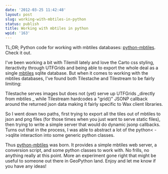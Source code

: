 ```yaml
---
date: '2012-03-25 11:42:48'
layout: post
slug: working-with-mbtiles-in-python
status: publish
title: Working with mbtiles in python
wpid: '163'
---
```


TL;DR; Python code for working with mbtiles databases: [python-mbtiles](https://github.com/perrygeo/python-mbtiles). Check it out. 

I've been working a bit with Tilemill lately and love the Carto css styling, iteractivity through UTFGrids and being able to export the whole deal as a single [mbtiles](http://mapbox.com/mbtiles-spec/) sqlite database. But when it comes to working with the mbtiles databases, I've found both Tilestache and Tilestream to be fairly limiting:

Tilestache serves images but does not (yet) serve up UTFGrids _directly from mbtiles _ while Tilestream hardcodes a "grid()" JSONP callback around the returned json data making it fairly specific to Wax client libraries.

So I went down two paths, first trying to export all the tiles out of mbtiles to json and png files (for those times when you just want to serve static files), then trying to write a simple server that would do dynamic jsonp callbacks. Turns out that in the process, I was able to abstract a lot of the python< ->sqlite interaction into some generic python classes.

Thus [python-mbtiles](https://github.com/perrygeo/python-mbtiles) was born. It provides a simple mbtiles web server, a conversion script, and some python classes to work with. No frills, no anything really at this point. More an experiment gone right that might be useful to someone out there in GeoPython land.  Enjoy and let me know if you have any ideas!
